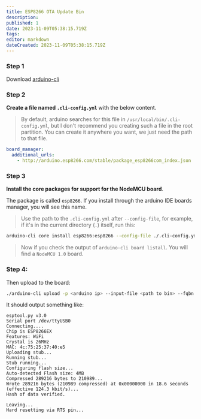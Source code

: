 ```yaml
---
title: ESP8266 OTA Update Bin
description: 
published: 1
date: 2023-11-09T05:38:15.719Z
tags: 
editor: markdown
dateCreated: 2023-11-09T05:38:15.719Z
---
```



### Step 1

Download [arduino-cli](https://github.com/arduino/arduino-cli)


### Step 2

**Create a file named `.cli-config.yml`** with the below content.

> By default, arduino searches for this file in `/usr/local/bin/.cli-config.yml`, but I don't recommend you creating such a file in the root partition. You can create it anywhere you want, we just need the path to that file.

```yml
board_manager:
  additional_urls:
    - http://arduino.esp8266.com/stable/package_esp8266com_index.json
```

### Step 3

**Install the core packages for support for the NodeMCU board**.

The package is called `esp8266`. If you install through the arduino IDE boards manager, you will see this name.

> Use the path to the `.cli-config.yml` after `--config-file`, for example, if it's in the current directory (`.`) itself, run this:

```sh
arduino-cli core install esp8266:esp8266 --config-file ./.cli-config.yml
```

> Now if you check the output of `arduino-cli board listall`. You will find a `NodeMCU 1.0` board.

### Step 4:

Then upload to the board:

```sh
./arduino-cli upload -p <arduino ip> --input-file <path to bin> --fqbn esp8266:esp8266:generic
```

It should output something like:

```
esptool.py v3.0
Serial port /dev/ttyUSB0
Connecting....
Chip is ESP8266EX
Features: WiFi
Crystal is 26MHz
MAC: 4c:75:25:37:40:e5
Uploading stub...
Running stub...
Stub running...
Configuring flash size...
Auto-detected Flash size: 4MB
Compressed 289216 bytes to 210989...
Wrote 289216 bytes (210989 compressed) at 0x00000000 in 18.6 seconds (effective 124.3 kbit/s)...
Hash of data verified.

Leaving...
Hard resetting via RTS pin...
```

